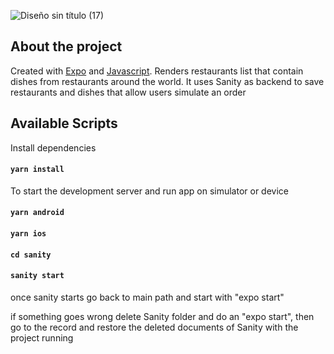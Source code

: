 ![Diseño sin título (17)](https://user-images.githubusercontent.com/67404147/184293942-2fc27b87-f103-4869-a7bd-22342dacbbeb.png)


## About the project

Created with [Expo](https://expo.dev/) and [Javascript](https://www.typescriptlang.org). Renders restaurants list that contain dishes from restaurants around the world. It uses Sanity as backend to save restaurants and dishes that allow users simulate an order

## Available Scripts

Install dependencies

#### `yarn install`

To start the development server and run app on simulator or device

#### `yarn android`

#### `yarn ios`

#### `cd sanity`

#### `sanity start`

once sanity starts go back to main path and start with "expo start"

if something goes wrong delete Sanity folder and do an "expo start", then go to the record and restore the deleted documents of Sanity with the project running
